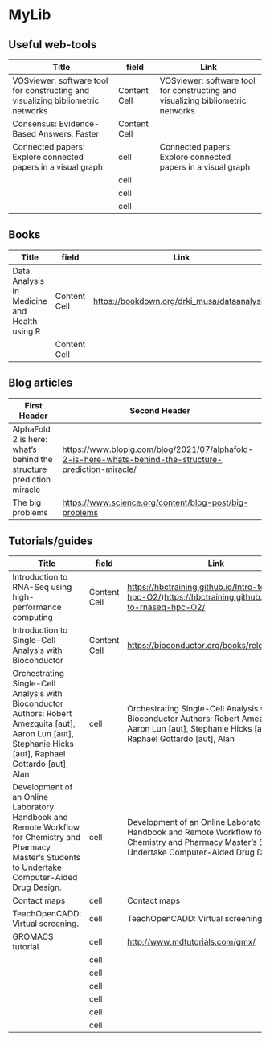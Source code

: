 # MyLib

## Useful web-tools

| Title  | field | Link |
| ------------- | ------------- | ----------- |
|VOSviewer: software tool for constructing and visualizing bibliometric networks | Content Cell  | VOSviewer: software tool for constructing and visualizing bibliometric networks |
|  Consensus: Evidence-Based Answers, Faster| Content Cell  |  |     Consensus: Evidence-Based Answers, Faster       |
| Connected papers: Explore connected papers in a visual graph| cell| Connected papers: Explore connected papers in a visual graph|
| | cell| |
| | cell| |
| | cell| |

## Books

| Title  | field | Link |
| ------------- | ------------- | ----------- |
|Data Analysis in Medicine and Health using R  | Content Cell  | https://bookdown.org/drki_musa/dataanalysis/             |
|  | Content Cell  |              |

## Blog articles

| First Header  | Second Header |
| ------------- | ------------- |
| AlphaFold 2 is here: what’s behind the structure prediction miracle  | https://www.blopig.com/blog/2021/07/alphafold-2-is-here-whats-behind-the-structure-prediction-miracle/  |
| The big problems | https://www.science.org/content/blog-post/big-problems |

## Tutorials/guides

| Title  | field | Link |
| ------------- | ------------- | ----------- |
| Introduction to RNA-Seq using high-performance computing | Content Cell  | https://hbctraining.github.io/Intro-to-rnaseq-hpc-O2/)https://hbctraining.github.io/Intro-to-rnaseq-hpc-O2/  |
| Introduction to Single-Cell Analysis with Bioconductor | Content Cell  |  https://bioconductor.org/books/release/OSCA/ |
|Orchestrating Single-Cell Analysis with Bioconductor Authors: Robert Amezquita [aut], Aaron Lun [aut], Stephanie Hicks [aut], Raphael Gottardo [aut], Alan| cell | Orchestrating Single-Cell Analysis with Bioconductor Authors: Robert Amezquita [aut], Aaron Lun [aut], Stephanie Hicks [aut], Raphael Gottardo [aut], Alan|
| Development of an Online Laboratory Handbook and Remote Workflow for Chemistry and Pharmacy Master’s Students to Undertake Computer-Aided Drug Design.| cell | Development of an Online Laboratory Handbook and Remote Workflow for Chemistry and Pharmacy Master’s Students to Undertake Computer-Aided Drug Design. |
| Contact maps| cell | Contact maps|
| TeachOpenCADD: Virtual screening.| cell | TeachOpenCADD: Virtual screening.|
| GROMACS tutorial| cell | http://www.mdtutorials.com/gmx/|
| | cell | |
| | cell | |
| | cell | |
| | cell | |
| | cell | |
| | cell | |
